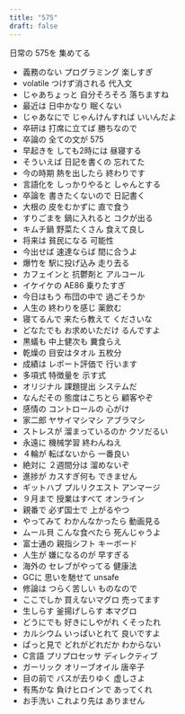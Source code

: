 ```yaml
---
title: "575"
draft: false
---
```


日常の 575を 集めてる

- 義務のない プログラミング 楽しすぎ
- volatile つけず消される 代入文
- じゃあちょっと 自分そろそろ 落ちますね
- 最近は 日中かなり 眠くない
- じゃあなにで じゃんけんすれば いいんだよ
- 卒研は 打席に立てば 勝ちなので
- 卒論の 全ての文が 575
- 早起きを しても2時には 昼寝する
- そういえば 日記を書くの 忘れてた
- 今の時期 熱を出したら 終わりです
- 言語化を しっかりやると しゃんとする
- 卒論を 書きたくないので 日記書く
- 大根の 皮をむかずに 直で食う
- すりごまを 鍋に入れると コクが出る
- キムチ鍋 野菜たくさん 食えて良し
- 将来は 貧民になる 可能性
- 今出せば 速達ならば 間に合うよ
- 爆竹を 駅に投げ込み 走り去る
- カフェインと 抗鬱剤と アルコール
- イケイケの AE86 乗りたすぎ
- 今日はもう 布団の中で 過ごそうか
- 人生の 終わりを感じ 薬飲む
- 寝てるんで 来たら教えて くださいな
- どなたでも お求めいただけ るんですよ
- 黒蟻も 中上健次も 糞食らえ
- 乾燥の 目安はタオル 五枚分
- 成績は レポート評価で 行います
- 多項式 特徴量を 示す式
- オリジナル 課題提出 システムだ
- なんだその 態度はこちとら 顧客やぞ
- 感情の コントロールの 心がけ
- 家二郎 ヤサイマシマシ アブラマシ
- ストレスが 溜まっているのか クソだるい
- 永遠に 機械学習 終わんねえ
- ４輪が 転ばないから 一番良い
- 絶対に ２週間分は 溜めないぞ
- 進捗が カスすぎ何も できません
- ギットハブ プルリクエスト アンマージ
- ９月まで 授業はすべて オンライン
- 親番で 必ず国士で 上がるやつ
- やってみて わかんなかったら 動画見る
- ムール貝 こんな食べたら 死んじゃうよ
- 富士通の 親指シフト キーボード
- 人生が 嫌になるのが 早すぎる
- 海外の セレブがやってる 健康法
- GCに 思いを馳せて unsafe
- 修論は つらく苦しい ものなので
- ここでしか 買えないマグロ 売ってます
- 生しらす 釜揚げしらす 本マグロ
- どうにでも 好きにしやがれ くそったれ
- カルシウム いっぱいとれて 良いですよ
- ぱっと見で どれがどれだか わからない
- C言語 プリプロセッサ ディレクティブ
- ガーリック オリーブオイル 唐辛子
- 目の前で バスが去りゆく 虚しさよ
- 有馬かな 負けヒロインで あってくれ
- お手洗い これより先は ありません
